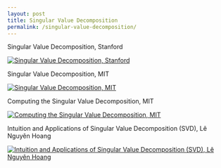 ```yaml
---
layout: post
title: Singular Value Decomposition 
permalink: /singular-value-decomposition/
---
```



Singular Value Decomposition, Stanford

[![Singular Value Decomposition, Stanford](http://img.youtube.com/vi/P5mlg91as1c/0.jpg)](http://www.youtube.com/watch?v=P5mlg91as1c "Singular Value Decomposition, Stanford University")



Singular Value Decomposition, MIT

[![Singular Value Decomposition, MIT](http://img.youtube.com/vi/mBcLRGuAFUk/0.jpg)](http://www.youtube.com/watch?v=mBcLRGuAFUk "Singular Value Decomposition, MIT")



Computing the Singular Value Decomposition, MIT

[![Computing the Singular Value Decomposition, MIT](http://img.youtube.com/vi/cOUTpqlX-Xs/0.jpg)](http://www.youtube.com/watch?v=cOUTpqlX-Xs "Computing the Singular Value Decomposition, MIT")



Intuition and Applications of Singular Value Decomposition (SVD), Lê Nguyên Hoang


[![Intuition and Applications of Singular Value Decomposition (SVD), Lê Nguyên Hoang](http://img.youtube.com/vi/CQbbsKK1kus/0.jpg)](http://www.youtube.com/watch?v=CQbbsKK1kus "Intuition and Applications of Singular Value Decomposition (SVD), Lê Nguyên Hoang")

